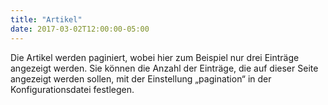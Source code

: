 ```yaml
---
title: "Artikel"
date: 2017-03-02T12:00:00-05:00
---
```

Die Artikel werden paginiert, wobei hier zum Beispiel nur drei Einträge angezeigt werden. Sie können die Anzahl der Einträge, die auf dieser Seite angezeigt werden sollen, mit der Einstellung „pagination“ in der Konfigurationsdatei festlegen.
